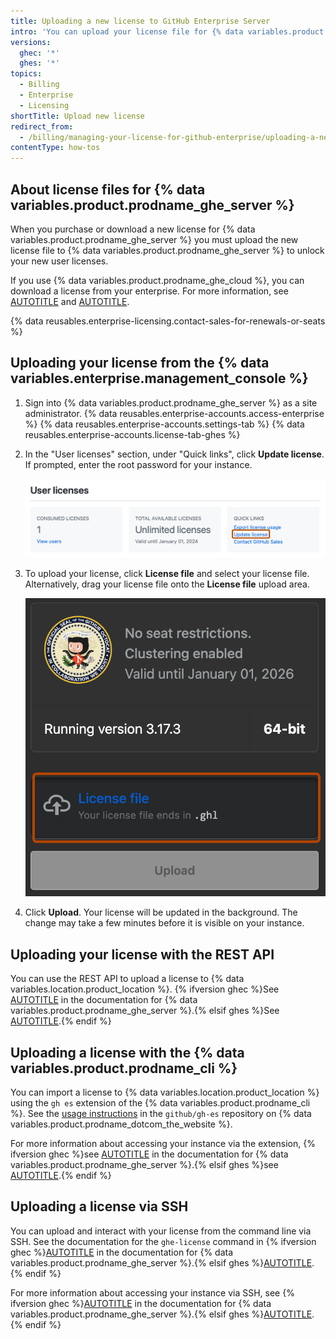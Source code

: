 ```yaml
---
title: Uploading a new license to GitHub Enterprise Server
intro: 'You can upload your license file for {% data variables.product.prodname_enterprise %} to {% data variables.location.product_location_enterprise %} to validate your application.'
versions:
  ghec: '*'
  ghes: '*'
topics:
  - Billing
  - Enterprise
  - Licensing
shortTitle: Upload new license
redirect_from:
  - /billing/managing-your-license-for-github-enterprise/uploading-a-new-license-to-github-enterprise-server
contentType: how-tos
---
```


## About license files for {% data variables.product.prodname_ghe_server %}

When you purchase or download a new license for {% data variables.product.prodname_ghe_server %} you must upload the new license file to {% data variables.product.prodname_ghe_server %} to unlock your new user licenses.

If you use {% data variables.product.prodname_ghe_cloud %}, you can download a license from your enterprise. For more information, see [AUTOTITLE](/billing/concepts/enterprise-billing/ghes-license-files) and [AUTOTITLE](/billing/managing-your-license-for-github-enterprise/downloading-your-license-for-github-enterprise).

{% data reusables.enterprise-licensing.contact-sales-for-renewals-or-seats %}

## Uploading your license from the {% data variables.enterprise.management_console %}

1. Sign into {% data variables.product.prodname_ghe_server %} as a site administrator.
{% data reusables.enterprise-accounts.access-enterprise %}
{% data reusables.enterprise-accounts.settings-tab %}
{% data reusables.enterprise-accounts.license-tab-ghes %}
1. In the "User licenses" section, under "Quick links", click **Update license**. If prompted, enter the root password for your instance.

   ![Screenshot of the "User licenses" section of the "License" page. A link, labeled "Update license", is outlined in dark orange.](/assets/images/enterprise/management-console/update-license-link.png)
1. To upload your license, click **License file** and select your license file. Alternatively, drag your license file onto the **License file** upload area.

   ![Screenshot of the "License" page of the Management Console. The "License file" upload area is highlighted with an orange outline.](/assets/images/enterprise/management-console/upload-license.png)
1. Click **Upload**. Your license will be updated in the background. The change may take a few minutes before it is visible on your instance.

## Uploading your license with the REST API

You can use the REST API to upload a license to {% data variables.location.product_location %}. {% ifversion ghec %}See [AUTOTITLE](/enterprise-server@latest/rest/enterprise-admin/manage-ghes#upload-an-enterprise-license) in the documentation for {% data variables.product.prodname_ghe_server %}.{% elsif ghes %}See [AUTOTITLE](/rest/enterprise-admin/manage-ghes#upload-an-enterprise-license).{% endif %}

## Uploading a license with the {% data variables.product.prodname_cli %}

You can import a license to {% data variables.location.product_location %} using the `gh es` extension of the {% data variables.product.prodname_cli %}. See the [usage instructions](https://github.com/github/gh-es/blob/main/USAGE.md#gh-es-config-import-license) in the `github/gh-es` repository on {% data variables.product.prodname_dotcom_the_website %}.

For more information about accessing your instance via the extension, {% ifversion ghec %}see [AUTOTITLE](/enterprise-server@latest/admin/administering-your-instance/administering-your-instance-from-the-command-line/administering-your-instance-using-the-github-cli) in the documentation for {% data variables.product.prodname_ghe_server %}.{% elsif ghes %}see [AUTOTITLE](/admin/administering-your-instance/administering-your-instance-from-the-command-line/administering-your-instance-using-the-github-cli).{% endif %}

## Uploading a license via SSH

You can upload and interact with your license from the command line via SSH. See the documentation for the `ghe-license` command in {% ifversion ghec %}[AUTOTITLE](/enterprise-server@latest/admin/administering-your-instance/administering-your-instance-from-the-command-line/command-line-utilities#ghe-license) in the documentation for {% data variables.product.prodname_ghe_server %}.{% elsif ghes %}[AUTOTITLE](/admin/administering-your-instance/administering-your-instance-from-the-command-line/command-line-utilities#ghe-license).{% endif %}

For more information about accessing your instance via SSH, see {% ifversion ghec %}[AUTOTITLE](/enterprise-server@latest/admin/administering-your-instance/administering-your-instance-from-the-command-line/accessing-the-administrative-shell-ssh) in the documentation for {% data variables.product.prodname_ghe_server %}.{% elsif ghes %}[AUTOTITLE](/admin/administering-your-instance/administering-your-instance-from-the-command-line/accessing-the-administrative-shell-ssh).{% endif %}
